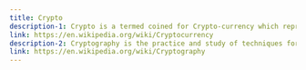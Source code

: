 ```yaml
---
title: Crypto
description-1: Crypto is a termed coined for Crypto-currency which represents virtual currencies based on Blockchain technology.
link: https://en.wikipedia.org/wiki/Cryptocurrency
description-2: Cryptography is the practice and study of techniques for secure communication in the presence of adversarial behavior.
link: https://en.wikipedia.org/wiki/Cryptography
---
```


